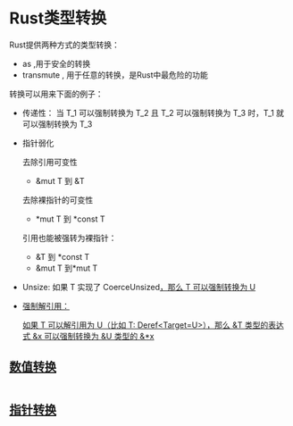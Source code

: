 # Rust类型转换

Rust提供两种方式的类型转换：
- as ,用于安全的转换
- transmute , 用于任意的转换，是Rust中最危险的功能


转换可以用来下面的例子：

- 传递性： 当 T_1 可以强制转换为 T_2 且 T_2 可以强制转换为 T_3 时，T_1 就可以强制转换为 T_3

- 指针弱化


    去除引用可变性
    - &mut T 到 &T

    去除裸指针的可变性
    - *mut T 到 *const T

    引用也能被强转为裸指针：
    - &T 到 *const T
    - &mut T 到*mut T

- Unsize: 
    如果 T 实现了 CoerceUnsized<U>，那么 T 可以强制转换为 U

- 强制解引用：

    如果 T 可以解引用为 U（比如 T: Deref<Target=U>），那么 &T 类型的表达式 &x 可以强制转换为 &U 类型的 &*x

## 数值转换
```
```

## 指针转换